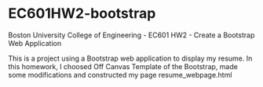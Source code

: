 # EC601HW2-bootstrap
Boston University College of Engineering - EC601 HW2 - Create a Bootstrap Web Application

This is a project using a Bootstrap web application to display my resume.
In this homework, I choosed Off Canvas Template of the Bootstrap, made some modifications and constructed my page resume_webpage.html
